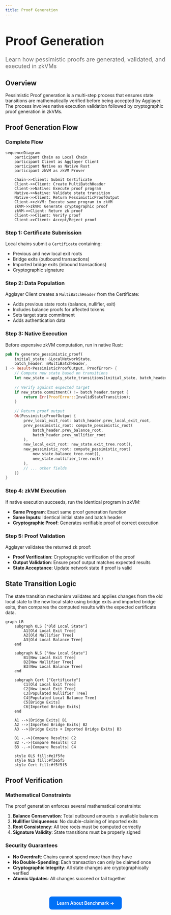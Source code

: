 ```yaml
---
title: Proof Generation
---
```


<!-- Page Header Component -->
<h1 style="text-align: left; font-size: 38px; font-weight: 700; font-family: 'Inter Tight', sans-serif;">
  Proof Generation
</h1>

<div style="text-align: left; margin: 0.5rem 0;">
  <p style="font-size: 18px; color: #666; max-width: 600px; margin: 0;">
    Learn how pessimistic proofs are generated, validated, and executed in zkVMs
  </p>
</div>

## Overview

Pessimistic Proof generation is a multi-step process that ensures state transitions are mathematically verified before being accepted by Agglayer. The process involves native execution validation followed by cryptographic proof generation in zkVMs.

## Proof Generation Flow

### Complete Flow

```mermaid
sequenceDiagram
    participant Chain as Local Chain
    participant Client as Agglayer Client
    participant Native as Native Rust
    participant zkVM as zkVM Prover

    Chain->>Client: Submit Certificate
    Client->>Client: Create MultiBatchHeader
    Client->>Native: Execute proof program
    Native->>Native: Validate state transition
    Native->>Client: Return PessimisticProofOutput
    Client->>zkVM: Execute same program in zkVM
    zkVM->>zkVM: Generate cryptographic proof
    zkVM->>Client: Return zk proof
    Client->>Client: Verify proof
    Client->>Client: Accept/Reject proof
```

### Step 1: Certificate Submission

Local chains submit a `Certificate` containing:

- Previous and new local exit roots
- Bridge exits (outbound transactions)
- Imported bridge exits (inbound transactions)
- Cryptographic signature

### Step 2: Data Population

Agglayer Client creates a `MultiBatchHeader` from the Certificate:

- Adds previous state roots (balance, nullifier, exit)
- Includes balance proofs for affected tokens
- Sets target state commitment
- Adds authentication data

### Step 3: Native Execution

Before expensive zkVM computation, run in native Rust:

```rust
pub fn generate_pessimistic_proof(
    initial_state: &LocalNetworkState,
    batch_header: &MultiBatchHeader,
) -> Result<PessimisticProofOutput, ProofError> {
    // Compute new state based on transitions
    let new_state = apply_state_transitions(initial_state, batch_header)?;
    
    // Verify against expected target
    if new_state.commitment() != batch_header.target {
        return Err(ProofError::InvalidStateTransition);
    }
    
    // Return proof output
    Ok(PessimisticProofOutput {
        prev_local_exit_root: batch_header.prev_local_exit_root,
        prev_pessimistic_root: compute_pessimistic_root(
            batch_header.prev_balance_root,
            batch_header.prev_nullifier_root
        ),
        new_local_exit_root: new_state.exit_tree.root(),
        new_pessimistic_root: compute_pessimistic_root(
            new_state.balance_tree.root(),
            new_state.nullifier_tree.root()
        ),
        // ... other fields
    })
}
```

### Step 4: zkVM Execution

If native execution succeeds, run the identical program in zkVM:

- **Same Program**: Exact same proof generation function
- **Same Inputs**: Identical initial state and batch header
- **Cryptographic Proof**: Generates verifiable proof of correct execution

### Step 5: Proof Validation

Agglayer validates the returned zk proof:

- **Proof Verification**: Cryptographic verification of the proof
- **Output Validation**: Ensure proof output matches expected results
- **State Acceptance**: Update network state if proof is valid

## State Transition Logic

The state transition mechanism validates and applies changes from the old local state to the new local state using bridge exits and imported bridge exits, then compares the computed results with the expected certificate data.

```mermaid
graph LR
    subgraph OLS ["Old Local State"]
        A1[Old Local Exit Tree]
        A2[Old Nullifier Tree] 
        A3[Old Local Balance Tree]
    end
    
    subgraph NLS ["New Local State"]
        B1[New Local Exit Tree]
        B2[New Nullifier Tree]
        B3[New Local Balance Tree]
    end
    
    subgraph Cert ["Certificate"]
        C1[Old Local Exit Tree]
        C2[New Local Exit Tree]
        C3[Populated Nullifier Tree]
        C4[Populated Local Balance Tree]
        C5[Bridge Exits]
        C6[Imported Bridge Exits]
    end
    
    A1 -->|Bridge Exits| B1
    A2 -->|Imported Bridge Exits| B2
    A3 -->|Bridge Exits + Imported Bridge Exits| B3
    
    B1 -.->|Compare Results| C2
    B2 -.->|Compare Results| C3
    B3 -.->|Compare Results| C4
    
    style OLS fill:#e1f5fe
    style NLS fill:#f3e5f5
    style Cert fill:#f5f5f5
```

## Proof Verification

### Mathematical Constraints

The proof generation enforces several mathematical constraints:

1. **Balance Conservation**: Total outbound amounts ≤ available balances
2. **Nullifier Uniqueness**: No double-claiming of imported exits
3. **Root Consistency**: All tree roots must be computed correctly
4. **Signature Validity**: State transitions must be properly signed

### Security Guarantees

- **No Overdraft**: Chains cannot spend more than they have
- **No Double-Spending**: Each transaction can only be claimed once
- **Cryptographic Integrity**: All state changes are cryptographically verified
- **Atomic Updates**: All changes succeed or fail together

<!-- CTA Button Component -->
<div style="text-align: center; margin: 3rem 0;">
  <a href="/agglayer/core-concepts/pessimistic-proof/benchmarks" style="background: #0071F7; color: white; padding: 12px 24px; border-radius: 8px; text-decoration: none; font-weight: 600; display: inline-block;">
    Learn About Benchmark →
  </a>
</div>
